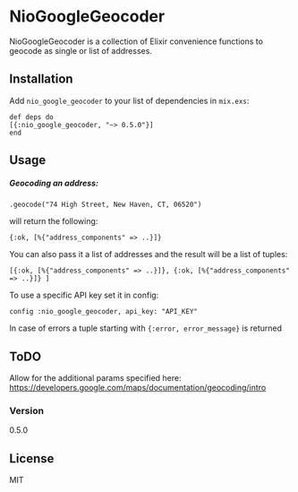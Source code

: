 # NioGoogleGeocoder

NioGoogleGeocoder is a collection of Elixir convenience functions to geocode as single or list of addresses.

## Installation
Add `nio_google_geocoder` to your list of dependencies in `mix.exs`:
```
def deps do
[{:nio_google_geocoder, "~> 0.5.0"}]
end
```

## Usage

##### Geocoding an address:

`.geocode("74 High Street, New Haven, CT, 06520")`

will return the following:

`{:ok, [%{"address_components" => ..}]}`

You can also pass it a list of addresses and the result will be a list of tuples:

`[{:ok, [%{"address_components" => ..}]}, {:ok, [%{"address_components" => ..}]} ]`

To use a specific API key set it in config:

`config :nio_google_geocoder, api_key: "API_KEY"`

In case of errors a tuple starting with `{:error, error_message}` is returned

## ToDO

Allow for the additional params specified here:
https://developers.google.com/maps/documentation/geocoding/intro

### Version
0.5.0

License
----
MIT
